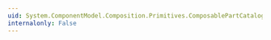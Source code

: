 ```yaml
---
uid: System.ComponentModel.Composition.Primitives.ComposablePartCatalog.System#Collections#IEnumerable#GetEnumerator
internalonly: False
---
```

